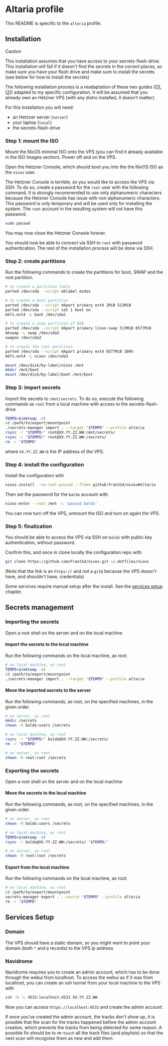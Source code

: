 # Altaria profile

This README is specific to the `altaria` profile.

## Installation

> [!CAUTION]  
> This installation assumes that you have access to your secrets-flash-drive.
> This installation will fail if it doesn't find the secrets in the correct
> places, so make sure you have your flash drive and make sure to install the
> secrets (see below for how to install the secrets)

The following installation process is a readaptation of these two guides
([\[1\]](https://wiki.nixos.org/wiki/Install_NixOS_on_Hetzner_Cloud#Traditional_ISO_installation),
[\[2\]](https://nixos.org/manual/nixos/stable/#sec-installation-manual)) adapted
to my specific configuration. It will be assumed that you already own an Hetzner
VPS (with any distro installed, it doesn't matter).

For this installation you will need:

- an Hetzner server (`server`)
- your laptop (`local`)
- the secrets-flash-drive

### Step 1: mount the ISO

Mount the NixOS minimal ISO onto the VPS (you can find it already available in
the ISO Images section). Power off and on the VPS.

Open the Hetzner Console, which should boot you into the the NixOS ISO as the
`nixos` user.

The Hetzner Console is terrible, so you would like to access the VPS via SSH. To
do so, create a password for the `root` user with the following command. It is
strongly recommended to use only alphanumeric characters because the Hetzner
Console has issue with non alphanumeric characters. This password is only
temporary and will be used only for installing the system. The `root` account in
the resulting system will not have this password.

```bash
sudo passwd
```

You may now close the Hetzner Console forever.

You should now be able to connect via SSH to `root` with password
authentication. The rest of the installation process will be done via SSH.

### Step 2: create partitions

Run the following commands to create the partitions for boot, SWAP and the root
partition.

```bash
# to create a partition table
parted /dev/sda --script mklabel msdos

# to create a boot partition
parted /dev/sda --script mkpart primary ext4 1MiB 513MiB
parted /dev/sda --script set 1 boot on
mkfs.ext4 -L boot /dev/sda1

# to create a swap partition of 8GB
parted /dev/sda --script mkpart primary linux-swap 513MiB 8577MiB
mkswap -L swap /dev/sda2
swapon /dev/sda2

# to create the root partition
parted /dev/sda --script mkpart primary ext4 8577MiB 100%
mkfs.ext4 -L nixos /dev/sda3

mount /dev/disk/by-label/nixos /mnt
mkdir /mnt/boot
mount /dev/disk/by-label/boot /mnt/boot
```

### Step 3: import secrets

Import the secrets to `/mnt/secrets`. To do so, execute the following commands
as `root` from a local machine with access to the secrets-flash-drive

```bash
TEMPD=$(mktemp -d)
cd /path/to/export/mountpoint
./secrets-manager import . --target "$TEMPD" --profile altaria
rsync -r "$TEMPD/" root@XX.YY.ZZ.WW:/mnt/secrets/
rsync -r "$TEMPD/" root@XX.YY.ZZ.WW:/secrets/
rm -r "$TEMPD"
```

where `XX.YY.ZZ.WW` is the IP address of the VPS.

### Step 4: install the configuration

Install the configuration with

```bash
nixos-install --no-root-passwd --flake github:Fran314/nixos#altaria
```

Then set the password for the `baldo` account with

```bash
nixos-enter --root /mnt -c 'passwd baldo'
```

You can now turn off the VPS, unmount the ISO and turn on again the VPS.

### Step 5: finalization

You should be able to access the VPS via SSH on `baldo` with public key
authentication, without password.

Confirm this, and once in clone locally the configuration repo with

```bash
git clone https://github.com/Fran314/nixos.git ~/.dotfiles/nixos
```

(Note that the link is an `https://` and not a `git@` because the VPS doesn't
have, and shouldn't have, credentials)

Some services require manual setup after the install. See the
[services setup](#services-setup) chapter.

## Secrets management

### Importing the secrets

Open a root shell on the server and on the local machine

#### Import the secrets to the local machine

Run the following commands on the local machine, as root:

```bash
# on local machine, as root
TEMPD=$(mktemp -d)
cd /path/to/export/mountpoint
./secrets-manager import . --target "$TEMPD" --profile altaria
```

#### Move the imported secrets to the server

Run the following commands, as root, on the specified machines, in the given
order.

```bash
# on server, as root
mkdir /secrets
chown -R baldo:users /secrets
```

```bash
# on local machine, as root
rsync -r "$TEMPD/" baldo@XX.YY.ZZ.WW:/secrets/
rm -r "$TEMPD"
```

```bash
# on server, as root
chown -R root:root /secrets
```

### Exporting the secrets

Open a root shell on the server and on the local machine

#### Move the secrets to the local machine

Run the following commands, as root, on the specified machines, in the given
order.

```bash
# on server, as root
chown -R baldo:users /secrets
```

```bash
# on local machine, as root
TEMPD=$(mktemp -d)
rsync -r baldo@XX.YY.ZZ.WW:/secrets/ "$TEMPD/"
```

```bash
# on server, as root
chown -R root:root /secrets
```

#### Export from the local machine

Run the following commands on the local machine, as root:

```bash
# on local machine, as root
cd /path/to/export/mountpoint
secrets-manager export . --source "$TEMPD" --profile altaria
rm -r "$TEMPD"
```

## Services Setup

### Domain

The VPS should have a static domain, so you might want to point your domain
(both `*` and `@` records) to the VPS ip address

### Navidrome

Navidrome requires you to create an admin account, which has to be done through
the webui from localhost. To access the webui as if it was from localhost, you
can create an ssh tunnel from your local machine to the VPS with

```bash
ssh -N -L 4533:localhost:4533 XX.YY.ZZ.WW
```

Now you can access `https://localhost:4533` and create the admin account.

If once you've created the admin account, the tracks don't show up, it is
possible that the scan for the tracks happened before the admin account
creation, which prevents the tracks from being detected for some reason. A
possible fix should be to re-`touch` all the track files (and playlists) so that
the next scan will recognise them as new and add them.
